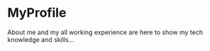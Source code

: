 # MyProfile
About me and my all working experience are here to show my tech knowledge and skills...
